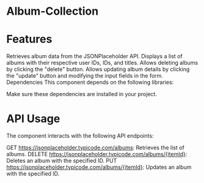 # Album-Collection
# Features
Retrieves album data from the JSONPlaceholder API.
Displays a list of albums with their respective user IDs, IDs, and titles.
Allows deleting albums by clicking the "delete" button.
Allows updating album details by clicking the "update" button and modifying the input fields in the form.
Dependencies
This component depends on the following libraries:


Make sure these dependencies are installed in your project.

# API Usage
The component interacts with the following API endpoints:

GET https://jsonplaceholder.typicode.com/albums: Retrieves the list of albums.
DELETE https://jsonplaceholder.typicode.com/albums/{itemId}: Deletes an album with the specified ID.
PUT https://jsonplaceholder.typicode.com/albums/{itemId}: Updates an album with the specified ID.


